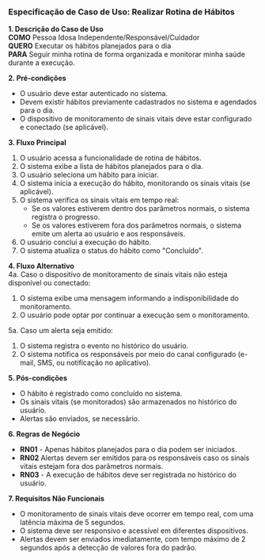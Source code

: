 ### Especificação de Caso de Uso: Realizar Rotina de Hábitos

**1. Descrição do Caso de Uso**  
**COMO** Pessoa Idosa Independente/Responsável/Cuidador  
**QUERO** Executar os hábitos planejados para o dia  
**PARA** Seguir minha rotina de forma organizada e monitorar minha saúde durante a execução.  

**2. Pré-condições**  
- O usuário deve estar autenticado no sistema.  
- Devem existir hábitos previamente cadastrados no sistema e agendados para o dia.  
- O dispositivo de monitoramento de sinais vitais deve estar configurado e conectado (se aplicável).  

**3. Fluxo Principal**  
1. O usuário acessa a funcionalidade de rotina de hábitos.  
2. O sistema exibe a lista de hábitos planejados para o dia.  
3. O usuário seleciona um hábito para iniciar.  
4. O sistema inicia a execução do hábito, monitorando os sinais vitais (se aplicável).  
5. O sistema verifica os sinais vitais em tempo real:  
   - Se os valores estiverem dentro dos parâmetros normais, o sistema registra o progresso.  
   - Se os valores estiverem fora dos parâmetros normais, o sistema emite um alerta ao usuário e aos responsáveis.  
6. O usuário conclui a execução do hábito.  
7. O sistema atualiza o status do hábito como "Concluído".  

**4. Fluxo Alternativo**  
4a. Caso o dispositivo de monitoramento de sinais vitais não esteja disponível ou conectado:  
   1. O sistema exibe uma mensagem informando a indisponibilidade do monitoramento.  
   2. O usuário pode optar por continuar a execução sem o monitoramento.  

5a. Caso um alerta seja emitido:  
   1. O sistema registra o evento no histórico do usuário.  
   2. O sistema notifica os responsáveis por meio do canal configurado (e-mail, SMS, ou notificação no aplicativo).  

**5. Pós-condições**  
- O hábito é registrado como concluído no sistema.  
- Os sinais vitais (se monitorados) são armazenados no histórico do usuário.  
- Alertas são enviados, se necessário.  

**6. Regras de Negócio**  
- **RN01** - Apenas hábitos planejados para o dia podem ser iniciados.  
- **RN02**  Alertas devem ser emitidos para os responsáveis caso os sinais vitais estejam fora dos parâmetros normais.  
- **RN03** - A execução de hábitos deve ser registrada no histórico do usuário.  

**7. Requisitos Não Funcionais**  
- O monitoramento de sinais vitais deve ocorrer em tempo real, com uma latência máxima de 5 segundos.  
- O sistema deve ser responsivo e acessível em diferentes dispositivos.  
- Alertas devem ser enviados imediatamente, com tempo máximo de 2 segundos após a detecção de valores fora do padrão.  
